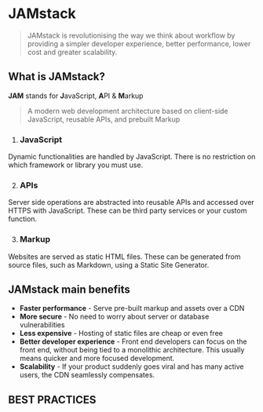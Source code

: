 # JAMstack

>JAMstack is revolutionising the way we think about workflow by providing a simpler developer experience, better performance, lower cost and greater scalability.

## What is JAMstack?

**JAM** stands for **J**avaScript, **A**PI & **M**arkup

>A modern web development architecture based on client-side JavaScript, reusable APIs, and prebuilt Markup

1. ### JavaScript
Dynamic functionalities are handled by JavaScript. There is no restriction on which framework or library you must use.

2. ### APIs
Server side operations are abstracted into reusable APIs and accessed over HTTPS with JavaScript. These can be third party services or your custom function.

3. ### Markup
Websites are served as static HTML files. These can be generated from source files, such as Markdown, using a Static Site Generator.

## JAMstack main benefits
* **Faster performance** - Serve pre-built markup and assets over a CDN
* **More secure** - No need to worry about server or database vulnerabilities
* **Less expensive** - Hosting of static files are cheap or even free
* **Better developer experience** - Front end developers can focus on the front end, without being tied to a monolithic architecture. This usually means quicker and more focused development.
* **Scalability** - If your product suddenly goes viral and has many active users, the CDN seamlessly compensates.

## BEST PRACTICES

